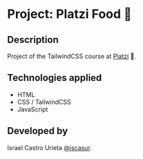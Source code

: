 # Project: Platzi Food 🍔
## Description

Project of the TailwindCSS course at [Platzi](https://platzi.com/clases/tailwind-css/) 💚.

## Technologies applied

- HTML
- CSS / TailwindCSS
- JavaScript

## Developed by
Israel Castro Urieta [@iscasur](https://twitter.com/iscasur).